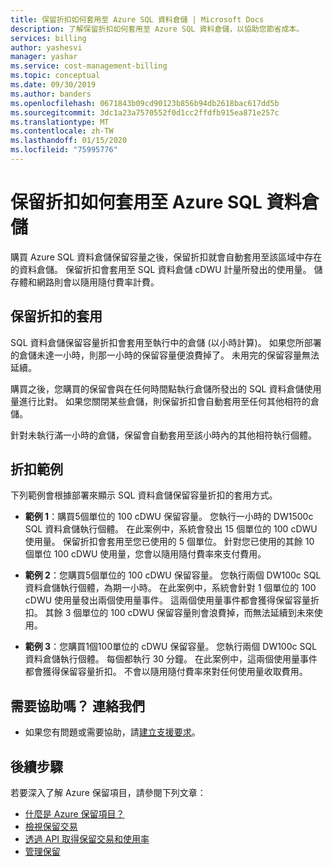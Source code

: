 ```yaml
---
title: 保留折扣如何套用至 Azure SQL 資料倉儲 | Microsoft Docs
description: 了解保留折扣如何套用至 Azure SQL 資料倉儲，以協助您節省成本。
services: billing
author: yashesvi
manager: yashar
ms.service: cost-management-billing
ms.topic: conceptual
ms.date: 09/30/2019
ms.author: banders
ms.openlocfilehash: 0671843b09cd90123b856b94db2618bac617dd5b
ms.sourcegitcommit: 3dc1a23a7570552f0d1cc2ffdfb915ea871e257c
ms.translationtype: MT
ms.contentlocale: zh-TW
ms.lasthandoff: 01/15/2020
ms.locfileid: "75995776"
---
```

# <a name="how-reservation-discounts-apply-to-azure-sql-data-warehouse"></a>保留折扣如何套用至 Azure SQL 資料倉儲

購買 Azure SQL 資料倉儲保留容量之後，保留折扣就會自動套用至該區域中存在的資料倉儲。 保留折扣會套用至 SQL 資料倉儲 cDWU 計量所發出的使用量。 儲存體和網路則會以隨用隨付費率計費。

## <a name="reservation-discount-application"></a>保留折扣的套用

SQL 資料倉儲保留容量折扣會套用至執行中的倉儲 (以小時計算)。 如果您所部署的倉儲未達一小時，則那一小時的保留容量便浪費掉了。 未用完的保留容量無法延續。

購買之後，您購買的保留會與在任何時間點執行倉儲所發出的 SQL 資料倉儲使用量進行比對。 如果您關閉某些倉儲，則保留折扣會自動套用至任何其他相符的倉儲。

針對未執行滿一小時的倉儲，保留會自動套用至該小時內的其他相符執行個體。

## <a name="discount-examples"></a>折扣範例

下列範例會根據部署來顯示 SQL 資料倉儲保留容量折扣的套用方式。

- **範例 1**：購買5個單位的 100 cDWU 保留容量。 您執行一小時的 DW1500c SQL 資料倉儲執行個體。 在此案例中，系統會發出 15 個單位的 100 cDWU 使用量。 保留折扣會套用至您已使用的 5 個單位。 針對您已使用的其餘 10 個單位 100 cDWU 使用量，您會以隨用隨付費率來支付費用。

- **範例 2**：您購買5個單位的 100 cDWU 保留容量。 您執行兩個 DW100c SQL 資料倉儲執行個體，為期一小時。 在此案例中，系統會針對 1 個單位的 100 cDWU 使用量發出兩個使用量事件。 這兩個使用量事件都會獲得保留容量折扣。 其餘 3 個單位的 100 cDWU 保留容量則會浪費掉，而無法延續到未來使用。

- **範例 3**：您購買1個100單位的 cDWU 保留容量。 您執行兩個 DW100c SQL 資料倉儲執行個體。 每個都執行 30 分鐘。 在此案例中，這兩個使用量事件都會獲得保留容量折扣。 不會以隨用隨付費率來對任何使用量收取費用。

## <a name="need-help-contact-us"></a>需要協助嗎？ 連絡我們

- 如果您有問題或需要協助，請[建立支援要求](https://go.microsoft.com/fwlink/?linkid=2083458)。

## <a name="next-steps"></a>後續步驟

若要深入了解 Azure 保留項目，請參閱下列文章：

- [什麼是 Azure 保留項目？](save-compute-costs-reservations.md)
- [檢視保留交易](view-reservations.md)
- [透過 API 取得保留交易和使用率](reservation-apis.md)
- [管理保留](manage-reserved-vm-instance.md)
